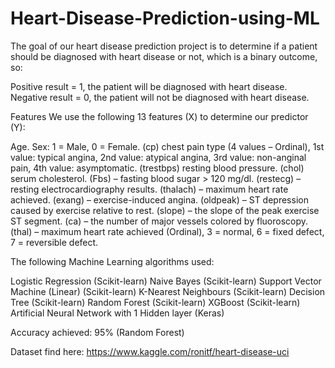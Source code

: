 # Heart-Disease-Prediction-using-ML
The goal of our heart disease prediction project is to determine if a patient should be diagnosed with heart disease or not, which is a binary outcome, so:

Positive result = 1, the patient will be diagnosed with heart disease.
Negative result = 0, the patient will not be diagnosed with heart disease. 

Features
We use the following 13 features (X) to determine our predictor (Y):

Age.
Sex: 1 = Male, 0 = Female.
(cp) chest pain type (4 values – Ordinal), 1st value: typical angina, 2nd value: atypical angina, 3rd value: non-anginal pain, 4th value: asymptomatic.
(trestbps) resting blood pressure.
(chol) serum cholesterol.
(Fbs) – fasting blood sugar > 120 mg/dl. 
(restecg) – resting electrocardiography results.
(thalach) – maximum heart rate achieved. 
(exang) – exercise-induced angina.
(oldpeak) – ST depression caused by exercise relative to rest.
(slope) – the slope of the peak exercise ST segment.
(ca) – the number of major vessels colored by fluoroscopy.
(thal) – maximum heart rate achieved (Ordinal), 3 = normal, 6 = fixed defect, 7 = reversible defect.


The following Machine Learning algorithms used:

Logistic Regression (Scikit-learn)
Naive Bayes (Scikit-learn)
Support Vector Machine (Linear) (Scikit-learn)
K-Nearest Neighbours (Scikit-learn)
Decision Tree (Scikit-learn)
Random Forest (Scikit-learn)
XGBoost (Scikit-learn)
Artificial Neural Network with 1 Hidden layer (Keras)

Accuracy achieved: 95% (Random Forest)

Dataset find here: https://www.kaggle.com/ronitf/heart-disease-uci

